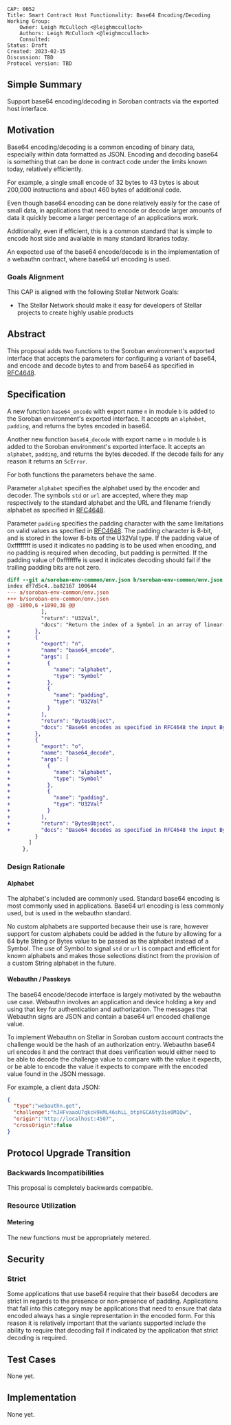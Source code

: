 ```
CAP: 0052
Title: Smart Contract Host Functionality: Base64 Encoding/Decoding
Working Group:
    Owner: Leigh McCulloch <@leighmcculloch>
    Authors: Leigh McCulloch <@leighmcculloch>
    Consulted:
Status: Draft
Created: 2023-02-15
Discussion: TBD
Protocol version: TBD
```

## Simple Summary

Support base64 encoding/decoding in Soroban contracts via the exported host
interface.

## Motivation

Base64 encoding/decoding is a common encoding of binary data, especially within
data formatted as JSON. Encoding and decoding base64 is something that can be
done in contract code under the limits known today, relatively efficiently.

For example, a single small encode of 32 bytes to 43 bytes is about 200,000
instructions and about 460 bytes of additional code.

Even though base64 encoding can be done relatively easily for the case of small
data, in applications that need to encode or decode larger amounts of data it
quickly become a larger percentage of an applications work.

Additionally, even if efficient, this is a common standard that is simple to
encode host side and available in many standard libraries today.

An expected use of the base64 encode/decode is in the implementation of a
webauthn contract, where base64 url encoding is used.

### Goals Alignment

This CAP is aligned with the following Stellar Network Goals:

- The Stellar Network should make it easy for developers of Stellar projects to
  create highly usable products

## Abstract

This proposal adds two functions to the Soroban environment's exported interface
that accepts the parameters for configuring a variant of base64, and encode and
decode bytes to and from base64 as specified in [RFC4648].

## Specification

A new function `base64_encode` with export name `n` in module `b` is added to
the Soroban environment's exported interface. It accepts an `alphabet`,
`padding`, and returns the bytes encoded in base64.

Another new function `base64_decode` with export name `o` in module `b` is added
to the Soroban environment's exported interface. It accepts an `alphabet`,
`padding`, and returns the bytes decoded. If the decode fails for any reason it
returns an `ScError`.

For both functions the parameters behave the same.

Parameter `alphabet` specifies the alphabet used by the encoder and decoder. The
symbols `std` or `url` are accepted, where they map respectively to the standard
alphabet and the URL and filename friendly alphabet as specified in [RFC4648].

Parameter `padding` specifies the padding character with the same limitations on
valid values as specified in [RFC4648]. The padding character is 8-bit, and is
stored in the lower 8-bits of the U32Val type. If the padding value of
0xffffffff is used it indicates no padding is to be used when encoding, and no
padding is required when decoding, but padding is permitted. If the padding
value of 0xfffffffe is used it indicates decoding should fail if the trailing
padding bits are not zero.

```diff mddiffcheck.ignore=true mddiffcheck.base=v20.1.0
diff --git a/soroban-env-common/env.json b/soroban-env-common/env.json
index df7d5c4..ba82167 100644
--- a/soroban-env-common/env.json
+++ b/soroban-env-common/env.json
@@ -1890,6 +1890,38 @@
           ],
           "return": "U32Val",
           "docs": "Return the index of a Symbol in an array of linear-memory byte-slices, or trap if not found."
+        },
+        {
+          "export": "n",
+          "name": "base64_encode",
+          "args": [
+            {
+              "name": "alphabet",
+              "type": "Symbol"
+            },
+            {
+              "name": "padding",
+              "type": "U32Val"
+            }
+          ],
+          "return": "BytesObject",
+          "docs": "Base64 encodes as specified in RFC4648 the input BytesObject, using the alphabet specified as a symbol 'std' or 'url' that respectively encode with the standard alphabet or the URL/filename-safe alphabet, padded with the u8 byte stored in the low 8-bits of the padding U32Val, or not padded if the padding is 0xffffffff, returning a BytesObject with the encoded value."
+        },
+        {
+          "export": "o",
+          "name": "base64_decode",
+          "args": [
+            {
+              "name": "alphabet",
+              "type": "Symbol"
+            },
+            {
+              "name": "padding",
+              "type": "U32Val"
+            }
+          ],
+          "return": "BytesObject",
+          "docs": "Base64 decodes as specified in RFC4648 the input BytesObject, using the alphabet specified as a symbol 'std' or 'url' that respectively encode with the standard alphabet or the URL/filename-safe alphabet, expecting padding with the u8 byte stored in the low 8-bits of the padding U32Val, or not padded if the padding is 0xffffffff, or strictly not padded if the padding is 0xfffffffe, returning a BytesObject with the encoded value. If no padding is strict, decoding fails if trailing padding bits are not zero. If decoding fails, the function returns ScError."
         }
       ]
     },
```

### Design Rationale

#### Alphabet

The alphabet's included are commonly used. Standard base64 encoding is most
commonly used in applications. Base64 url encoding is less commonly used, but is
used in the webauthn standard.

No custom alphabets are supported because their use is rare, however support for
custom alphabets could be added in the future by allowing for a 64 byte String
or Bytes value to be passed as the alphabet instead of a Symbol. The use of
Symbol to signal `std` or `url` is compact and efficient for known alphabets and
makes those selections distinct from the provision of a custom String alphabet
in the future.

#### Webauthn / Passkeys

The base64 encode/decode interface is largely motivated by the webauthn use
case. Webauthn involves an application and device holding a key and using that
key for authentication and authorization. The messages that Webauthn signs are
JSON and contain a base64 url encoded challenge value.

To implement Webauthn on Stellar in Soroban custom account contracts the
challenge would be the hash of an authorization entry. Webauthn base64 url
encodes it and the contract that does verification would either need to be able
to decode the challenge value to compare with the value it expects, or be able
to encode the value it expects to compare with the encoded value found in the
JSON message.

For example, a client data JSON:
```json
{
  "type":"webauthn.get",
  "challenge":"hJHFvaaoU7qkcH9kML46shLL_btpYGCA6ty3ie0M1Qw",
  "origin":"http://localhost:4507",
  "crossOrigin":false
}
```

## Protocol Upgrade Transition

### Backwards Incompatibilities

This proposal is completely backwards compatible.

### Resource Utilization

#### Metering

The new functions must be appropriately metered.

## Security

### Strict

Some applications that use base64 require that their base64 decoders are strict
in regards to the presence or non-presence of padding. Applications that fall
into this category may be applications that need to ensure that data encoded
always has a single representation in the encoded form. For this reason it is
relatively important that the variants supported include the ability to require
that decoding fail if indicated by the application that strict decoding is
required.

## Test Cases

None yet.

## Implementation

None yet.

[Webauthn]: https://www.w3.org/TR/webauthn-2/
[RFC4648]: https://rfc-editor.org/rfc/rfc4648.html
